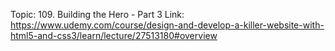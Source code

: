 Topic: 109. Building the Hero - Part 3
Link: https://www.udemy.com/course/design-and-develop-a-killer-website-with-html5-and-css3/learn/lecture/27513180#overview



